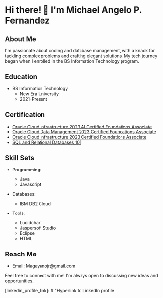 # Hi there! 👋 I'm Michael Angelo P. Fernandez

## About Me

I'm passionate about coding and database management, with a knack for tackling complex problems and crafting elegant solutions. My tech journey began when I enrolled in the BS Information Technology program.

## Education

- BS Information Technology
  - New Era University
  - 2021-Present

## Certification

- [Oracle Cloud Infrastructure 2023 AI Certified Foundations Associate](https://[catalog-education.oracle.com/pls/certview/sharebadge?id=A7121EEA533B85A0C2C0B6BA291C988A22CD569C5FD8660429B87AC5B35D5AA7](https://catalog-education.oracle.com/pls/certview/sharebadge?id=D33614317A1563DBE687A89574FA94F57BBD1C8BFA60AA5EE5FF029A344F22EE))
- [Oracle Cloud Data Management 2023 Certified Foundations Associate](https://catalog-education.oracle.com/pls/certview/sharebadge?id=B27233724AE6DE4DA14FDE9E47AFCEC49440D72FDA63867DF1BD66CCEE61F332)
- [Oracle Cloud Infrastructure 2023 Certified Foundations Associate](https://catalog-education.oracle.com/pls/certview/sharebadge?id=58A10C3885E7ECB971E8A9425BCB806A0216D7979C200B0A0506F53296CA274A)
- [SQL and Relational Databases 101](https://courses.cognitiveclass.ai/certificates/7990187a4e60400ab7679f055ae1b738)

## Skill Sets

- Programming:
  - Java
  - Javascript

- Databases:
  - IBM DB2 Cloud

- Tools:
  - Lucidchart
  - Jaspersoft Studio
  - Eclipse
  - HTML

## Reach Me
- Email: Magayanojr@gmail.com

Feel free to connect with me! I'm always open to discussing new ideas and opportunities.

[certification_link1]: # "Hyperlink to Oracle Cloud Infrastructure 2023 AI Certified Foundations Associate certification"
[certification_link2]: # "Hyperlink to Oracle Cloud Data Management 2023 Certified Foundations Associate certification"
[certification_link3]: # "Hyperlink to Oracle Cloud Infrastructure 2023 Certified Foundations Associate certification"
[certification_link4]: # "Hyperlink to SQL and Relational Databases 101 certification"
[linkedin_profile_link]: # "Hyperlink to LinkedIn profile
